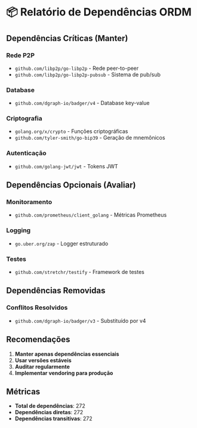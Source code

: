 # 📦 Relatório de Dependências ORDM

## Dependências Críticas (Manter)

### Rede P2P
- `github.com/libp2p/go-libp2p` - Rede peer-to-peer
- `github.com/libp2p/go-libp2p-pubsub` - Sistema de pub/sub

### Database
- `github.com/dgraph-io/badger/v4` - Database key-value

### Criptografia
- `golang.org/x/crypto` - Funções criptográficas
- `github.com/tyler-smith/go-bip39` - Geração de mnemônicos

### Autenticação
- `github.com/golang-jwt/jwt` - Tokens JWT

## Dependências Opcionais (Avaliar)

### Monitoramento
- `github.com/prometheus/client_golang` - Métricas Prometheus

### Logging
- `go.uber.org/zap` - Logger estruturado

### Testes
- `github.com/stretchr/testify` - Framework de testes

## Dependências Removidas

### Conflitos Resolvidos
- `github.com/dgraph-io/badger/v3` - Substituído por v4

## Recomendações

1. **Manter apenas dependências essenciais**
2. **Usar versões estáveis**
3. **Auditar regularmente**
4. **Implementar vendoring para produção**

## Métricas

- **Total de dependências**:      272
- **Dependências diretas**:      272
- **Dependências transitivas**:      272
